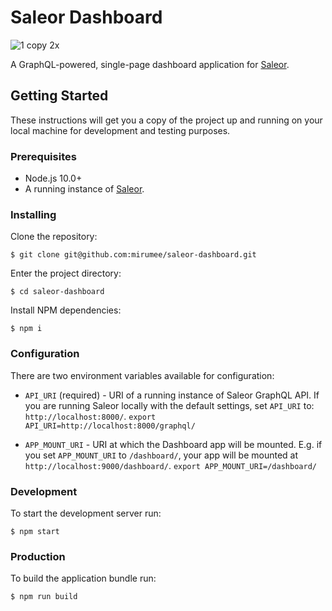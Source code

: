 # Saleor Dashboard

![1 copy 2x](https://user-images.githubusercontent.com/5421321/47799917-8afd7a00-dd2b-11e8-88c7-63588e25bcea.png)

A GraphQL-powered, single-page dashboard application for [Saleor](https://github.com/mirumee/saleor/).

## Getting Started

These instructions will get you a copy of the project up and running on your local machine for development and testing purposes.

### Prerequisites

- Node.js 10.0+
- A running instance of [Saleor](https://github.com/mirumee/saleor/).

### Installing

Clone the repository:

```
$ git clone git@github.com:mirumee/saleor-dashboard.git
```

Enter the project directory:

```
$ cd saleor-dashboard
```

Install NPM dependencies:

```
$ npm i
```

### Configuration

There are two environment variables available for configuration:

  - `API_URI` (required) - URI of a running instance of Saleor GraphQL API.
     If you are running Saleor locally with the default settings, set `API_URI` to: `http://localhost:8000/`.
     `export API_URI=http://localhost:8000/graphql/`

  - `APP_MOUNT_URI` - URI at which the Dashboard app will be mounted.
     E.g. if you set `APP_MOUNT_URI` to `/dashboard/`, your app will be mounted at `http://localhost:9000/dashboard/`.
     `export APP_MOUNT_URI=/dashboard/`


### Development

To start the development server run:

```
$ npm start
```

### Production

To build the application bundle run:

```
$ npm run build
```
